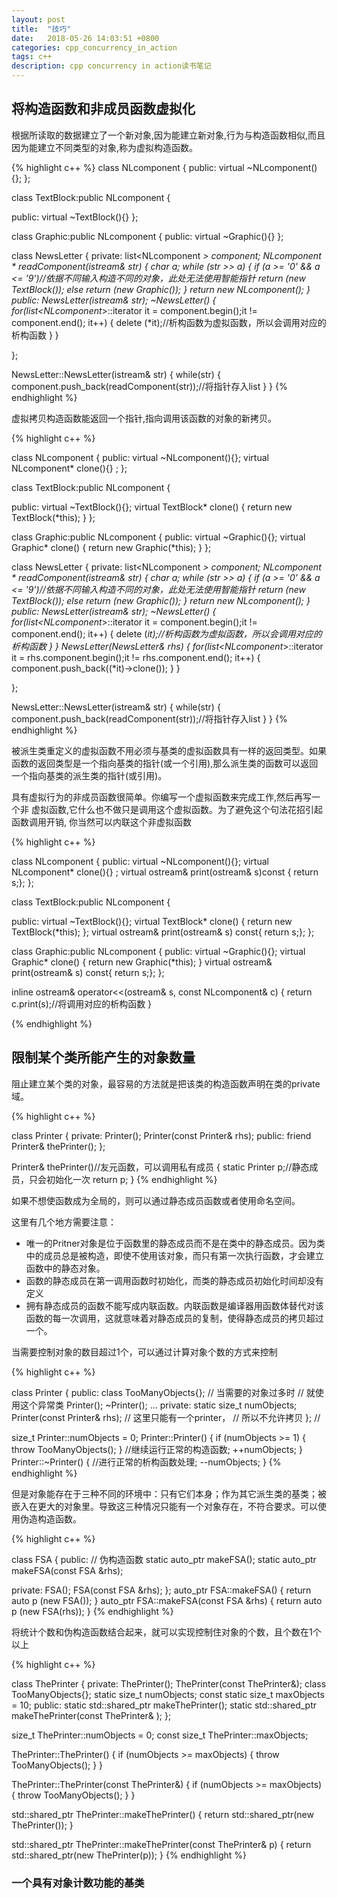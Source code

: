 ```yaml
---
layout: post
title:  "技巧"
date:   2018-05-26 14:03:51 +0800
categories: cpp_concurrency_in_action
tags: c++
description: cpp concurrency in action读书笔记
---
```


## 将构造函数和非成员函数虚拟化

根据所读取的数据建立了一个新对象,因为能建立新对象,行为与构造函数相似,而且因为能建立不同类型的对象,称为虚拟构造函数。

{% highlight c++ %}
class NLcomponent
{
public:
  virtual ~NLcomponent(){};
};

class TextBlock:public NLcomponent
{

public:
  virtual ~TextBlock(){}
};

class Graphic:public NLcomponent
{
public:
  virtual ~Graphic(){}
};

class NewsLetter
{
private:
    list<NLcomponent *> component;
    NLcomponent * readComponent(istream& str)
    {
        char a;
        while (str >> a)
        {
            if (a >= '0' && a <= '9')//依据不同输入构造不同的对象，此处无法使用智能指针
                return (new TextBlock());
            else
                return (new Graphic());
        }
        return new NLcomponent();
    }
public:
    NewsLetter(istream& str);
    ~NewsLetter()
    {
        for(list<NLcomponent*>::iterator it = component.begin();it != component.end(); it++)
        {
            delete (*it);//析构函数为虚拟函数，所以会调用对应的析构函数
        }
    }
    
};

NewsLetter::NewsLetter(istream& str)
{
    while(str)
    {
        component.push_back(readComponent(str));//将指针存入list
    }
}
{% endhighlight %}

虚拟拷贝构造函数能返回一个指针,指向调用该函数的对象的新拷贝。

{% highlight c++ %}

class NLcomponent
{
public:
  virtual ~NLcomponent(){};
  virtual NLcomponent* clone(){} ;
};

class TextBlock:public NLcomponent
{

public:
  virtual ~TextBlock(){};
  virtual TextBlock* clone()
  {
      return new TextBlock(*this);
  }
};

class Graphic:public NLcomponent
{
public:
  virtual ~Graphic(){};
  virtual Graphic* clone()
  {
      return new Graphic(*this);
  }
};

class NewsLetter
{
private:
    list<NLcomponent *> component;
    NLcomponent * readComponent(istream& str)
    {
        char a;
        while (str >> a)
        {
            if (a >= '0' && a <= '9')//依据不同输入构造不同的对象，此处无法使用智能指针
                return (new TextBlock());
            else
                return (new Graphic());
        }
        return new NLcomponent();
    }
public:
    NewsLetter(istream& str);
    ~NewsLetter()
    {
        for(list<NLcomponent*>::iterator it = component.begin();it != component.end(); it++)
        {
            delete (*it);//析构函数为虚拟函数，所以会调用对应的析构函数
        }
    }
    NewsLetter(NewsLetter& rhs)
    {
        for(list<NLcomponent*>::iterator it = rhs.component.begin();it != rhs.component.end(); it++)
        {
            component.push_back((*it)->clone());
        }
    }
    
};

NewsLetter::NewsLetter(istream& str)
{
    while(str)
    {
        component.push_back(readComponent(str));//将指针存入list
    }
}
{% endhighlight %}

被派生类重定义的虚拟函数不用必须与基类的虚拟函数具有一样的返回类型。如果函数的返回类型是一个指向基类的指针(或一个引用),那么派生类的函数可以返回一个指向基类的派生类的指针(或引用)。


具有虚拟行为的非成员函数很简单。你编写一个虚拟函数来完成工作,然后再写一个非 虚拟函数,它什么也不做只是调用这个虚拟函数。为了避免这个句法花招引起函数调用开销, 你当然可以内联这个非虚拟函数

{% highlight c++ %}

class NLcomponent
{
public:
  virtual ~NLcomponent(){};
  virtual NLcomponent* clone(){} ;
  virtual ostream& print(ostream& s)const { return s;};
};

class TextBlock:public NLcomponent
{

public:
  virtual ~TextBlock(){};
  virtual TextBlock* clone()
  {
      return new TextBlock(*this);
  };
  virtual ostream& print(ostream& s) const{ return s;};
};

class Graphic:public NLcomponent
{
public:
  virtual ~Graphic(){};
  virtual Graphic* clone()
  {
      return new Graphic(*this);
  }
  virtual ostream& print(ostream& s) const{ return s;};
};

inline ostream& operator<<(ostream& s, const NLcomponent& c) 
{
  return c.print(s);//将调用对应的析构函数
}

{% endhighlight %}

## 限制某个类所能产生的对象数量

阻止建立某个类的对象，最容易的方法就是把该类的构造函数声明在类的private域。

{% highlight c++ %}

class Printer
{
private:
    Printer();
    Printer(const Printer& rhs);
public:
    friend Printer& thePrinter();
};

Printer& thePrinter()//友元函数，可以调用私有成员
{
    static Printer p;//静态成员，只会初始化一次
    return p;
}
{% endhighlight %}

如果不想使函数成为全局的，则可以通过静态成员函数或者使用命名空间。

这里有几个地方需要注意：

* 唯一的Pritner对象是位于函数里的静态成员而不是在类中的静态成员。因为类中的成员总是被构造，即使不使用该对象，而只有第一次执行函数，才会建立函数中的静态对象。
* 函数的静态成员在第一调用函数时初始化，而类的静态成员初始化时间却没有定义
* 拥有静态成员的函数不能写成内联函数。内联函数是编译器用函数体替代对该函数的每一次调用，这就意味着对静态成员的复制，使得静态成员的拷贝超过一个。

当需要控制对象的数目超过1个，可以通过计算对象个数的方式来控制

{% highlight c++ %}

class Printer {
public:
class TooManyObjects{}; // 当需要的对象过多时
// 就使用这个异常类
Printer();
~Printer();
...
private:
static size_t numObjects;
Printer(const Printer& rhs); // 这里只能有一个printer，
// 所以不允许拷贝
}; //

size_t Printer::numObjects = 0;
Printer::Printer()
{
if (numObjects >= 1) {
throw TooManyObjects();
}
//继续运行正常的构造函数;
++numObjects;
}
Printer::~Printer()
{
//进行正常的析构函数处理;
--numObjects;
}
{% endhighlight %}

但是对象能存在于三种不同的环境中：只有它们本身；作为其它派生类的基类；被嵌入在更大的对象里。导致这三种情况只能有一个对象存在，不符合要求。可以使用伪造构造函数。

{% highlight c++ %}

class FSA
{
  public:
    // 伪构造函数
    static auto_ptr<FSA> makeFSA();
    static auto_ptr<FSA> makeFSA(const FSA &rhs);

  private:
    FSA();
    FSA(const FSA &rhs);
};
auto_ptr<FSA> FSA::makeFSA()
{
    return auto<FSA> p (new FSA());
}
auto_ptr<FSA> FSA::makeFSA(const FSA &rhs)
{
    return auto<FSA> p (new FSA(rhs));
}
{% endhighlight %}

将统计个数和伪构造函数结合起来，就可以实现控制住对象的个数，且个数在1个以上

{% highlight c++ %}

class ThePrinter
{
private:
    ThePrinter();
    ThePrinter(const ThePrinter&);
    class TooManyObjects{};
    static size_t numObjects;
    const static size_t maxObjects = 10;
public:
    static std::shared_ptr<ThePrinter> makeThePrinter();
    static std::shared_ptr<ThePrinter> makeThePrinter(const ThePrinter& );
};

size_t ThePrinter::numObjects = 0;
const size_t ThePrinter::maxObjects;

ThePrinter::ThePrinter()
{
    if (numObjects >= maxObjects)
    {
        throw TooManyObjects();
    }
}

ThePrinter::ThePrinter(const ThePrinter&)
{
    if (numObjects >= maxObjects)
    {
        throw TooManyObjects();
    }
}

std::shared_ptr<ThePrinter> ThePrinter::makeThePrinter()
{
    return std::shared_ptr<ThePrinter>(new ThePrinter());
}

std::shared_ptr<ThePrinter> ThePrinter::makeThePrinter(const ThePrinter& p)
{
    return std::shared_ptr<ThePrinter>(new ThePrinter(p));
}
{% endhighlight %}

### 一个具有对象计数功能的基类
